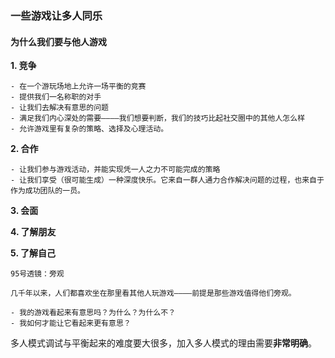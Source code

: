 ### 一些游戏让多人同乐

#### 为什么我们要与他人游戏

**1. 竞争**

    - 在一个游玩场地上允许一场平衡的竞赛
    - 提供我们一名称职的对手
    - 让我们去解决有意思的问题
    - 满足我们内心深处的需要————我们想要判断，我们的技巧比起社交圈中的其他人怎么样
    - 允许游戏里有复杂的策略、选择及心理活动。

**2. 合作**

    - 让我们参与游戏活动，并能实现凭一人之力不可能完成的策略
    - 让我们享受（很可能生成）一种深度快乐。它来自一群人通力合作解决问题的过程，也来自于作为成功团队的一员。

**3. 会面**

**4. 了解朋友**

**5. 了解自己**

~~~~
95号透镜：旁观

几千年以来，人们都喜欢坐在那里看其他人玩游戏————前提是那些游戏值得他们旁观。

- 我的游戏看起来有意思吗？为什么？为什么不？
- 我如何才能让它看起来更有意思？
~~~~

多人模式调试与平衡起来的难度要大很多，加入多人模式的理由需要**非常明确**。
